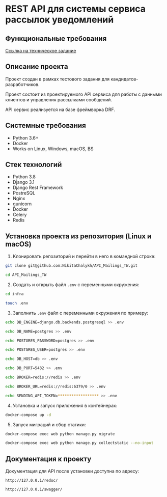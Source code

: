 REST API для системы сервиса рассылок уведомлений
=====

Функциональные требования
----------
[Ссылка на техническое задание](https://www.craft.do/s/n6OVYFVUpq0o6L)

Описание проекта
----------

Проект создан в рамках тестового задания для кандидатов-разработчиков. 

Проект состоит из проектируемого API сервиса для работы с данными клиентов и управления рассылками сообщений.

API сервис реализуется на базе фреймворка DRF.

Системные требования
----------

* Python 3.6+
* Docker
* Works on Linux, Windows, macOS, BS

Стек технологий
----------

* Python 3.8
* Django 3.1
* Django Rest Framework
* PostreSQL
* Nginx
* gunicorn
* Docker
* Сelery
* Redis

Установка проекта из репозитория (Linux и macOS)
----------
1. Клонировать репозиторий и перейти в него в командной строке:
```bash 
git clone git@github.com:NikitaChalykh/API_Mailings_TW.git

cd API_Mailings_TW
```

2. Cоздать и открыть файл ```.env``` с переменными окружения:
```bash 
cd infra

touch .env
```

3. Заполнить ```.env``` файл с переменными окружения по примеру:
```bash 
echo DB_ENGINE=django.db.backends.postgresql >> .env

echo DB_NAME=postgres >> .env

echo POSTGRES_PASSWORD=postgres >> .env

echo POSTGRES_USER=postgres >> .env

echo DB_HOST=db >> .env

echo DB_PORT=5432 >> .env

echo BROKER=redis://redis >> .env

echo BROKER_URL=redis://redis:6379/0 >> .env

echo SENDING_API_TOKEN=****************** >> .env
```

4. Установка и запуск приложения в контейнерах:
```bash 
docker-compose up -d
```

5. Запуск миграций и сбор статики:
```bash 
docker-compose exec web python manage.py migrate

docker-compose exec web python manage.py collectstatic --no-input 
```
Документация к проекту
----------
Документация для API после установки доступна по адресу: 

```http://127.0.0.1/redoc/```

```http://127.0.0.1/swagger/```
